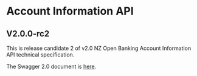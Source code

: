 # Account Information API

## V2.0.0-rc2

This is release candidate 2 of v2.0 NZ Open Banking Account Information API technical specification.

The Swagger 2.0 document is [here](account-info-nz-swagger.yaml).
